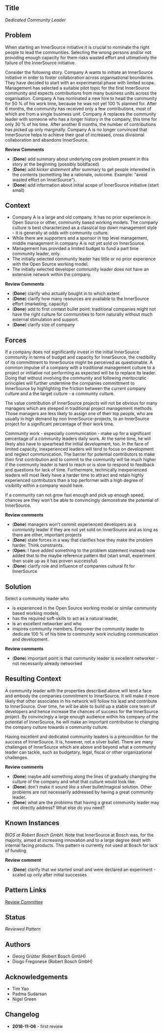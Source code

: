 ## Title

_Dedicated Community Leader_

## Problem

When starting an InnerSource initiative it is crucial to nominate the right people to lead the communities. Selecting the wrong persons and/or not providing enough capacity for them risks wasted effort and ultimatively the failure of the InnerSource initiative.

Consider the following story. Company A wants to initiate an InnerSource initiative in order to foster collaboration across organisational boundaries. They have decided to start with an experimental phase with limited scope. Management has selected a suitable pilot topic for the first InnerSource community and expects contributions from many business units across the organisation. Company A has nominated a new hire to head the community for 50 % of his work time, because he was not yet 100 % planned for. After 6 months, the community has received only a few contributions, most of which are from a single business unit. Company A replaces the community leader with someone who has a longer history in the company, this time for only 30 % of his time. After another 6 months, the number of contributions has picked up only  marginally. Company A is no longer convinced that InnerSource helps to achieve their goal of increased, cross divisional collaboration and abandons InnerSource. 

**Review Comments**
- (**Done**) add summary about underlying core problem present in this story at the beginning (possibly boldfaced)
- (**Done**) add _kicker statement_ after summary to get people interested in the contents (something like a rationale, outcome. Example: "avoid wasted effort on InnerSource"). 
- (**Done**) add information about initial scope of InnerSource initiative (start small)

## Context

- Company A is a large and old company. It has no prior experience in Open Source or other, community based working models. The company culture is best characterized as a classical top down management style - it is generally at odds with community culture.
- While there are supporters and a sponsor in top level management, middle management in company A is not yet sold on InnerSource.
- Management has provided a limited budget to fund a part time community leader, only.
- The initially selected community leader has little or no prior experience with the Open Source working model.
- The initially selected developer community leader does not have an extensive network within the company.

**Review Comments**
- (**Done**) clarify who actually bought in to which extent
- (**Done**) clarify how many resources are available to the InnerSource effort (marketing, capacity)
- (**Done**) add to first context bullet point: traditional companies might not have the right culture for communities to form naturally without much external stimulation and support.
- (**Done**) clarify size of company

## Forces

If a company does not significantly invest in the initial InnerSource community in terms of budget and capacity for InnerSource, the credibility of its committment to InnerSource might be perceived as questionable. A common impulse of a company with a traditional management culture to a project or initiative not performing as expected will be to replace its leader. Doing that without involving the community and following meritocratic principles will further undermine the companies committment to InnerSource by highlighting the friction between the current company culture and a the target culture - a community culture.

The value contribution of InnerSource projects will not be obvious for many managers which are steeped in traditional project management methods. Those managers are less likely to assign one of their top people, who are usually in high demand by non InnerSource-projects, to an InnerSource project for a significant percentage of their work time.

Community work - especially communication - make up for a significant percentage of a community leaders daily work. At the same time, he will likely also have to spearhead the initial development, too. In the face of limited capacity, inexperienced leaders will tend to focus on development and neglect communication. The barrier for potential contributors to make their first contribution and to commit to the community will be much higher if the community leader is hard to reach or is slow to respond to feedback and questions for lack of time. Furthermore, technically inexperienced leaders will most likely have a harder time to attract and retain highly experienced contributors than a top performer with a high degree of visibility within a company would have. 

If a community can not grow fast enough and pick up enough speed, chances are they won't be able to convincingly demonstrate the potential of InnerSource.

**Review comments**
- (**Done**) managers won't commit experienced developers as a community leader if they are not yet sold on InnerSource and as long as there are other, important projects 
- (**Done**) state forces in a way that clarifies how they make the problem harder. Think constraints.
- (**Open**: I have added something to the problem statement instead) now added that to the maybe reference pattern tbd (start small, experiment then scale up as it has proven successful)
- (**Done**) clarify role and influence of companies cultural fit for InnerSource 

## Solution

Select a community leader who 
- is experienced in the Open Source working model or similar community based working models, 
- has the required soft-skills to act as a natural leader,
- is an excellent networker and who
- inspires community members.
Empower the community leader to dedicate 100 % of his time to community work including communication and development. 

**Review comments**
- (**Done**) important point is that community leader is excellent networker - not necessarily already networked

## Resulting Context

A community leader with the properties described above will lend a face and embody the companies commitment to InnerSource. It will make it more likely that other associates in his network will follow his lead and contribute to InnerSource. Over time, he will be able to build up a stable core team of developers and hence increase the chances of success for the InnerSource project. By convincingly a large enough audience within his company of the potential of InnerSource, he will make an important contribution to changing the company culture towards a community culture. 

Having excellent and dedicated community leaders is a precondition for the success of InnerSource. It is, however, not a silver bullet. There are many challenges of InnerSource which are above and beyond what a community leader can tackle, such as budgetary, legal, fiscal or other organizational challenges.


**Review comments**
- (**Done**) maybe add something along the lines of gradually changing the culture of the company and what that culture would look like. 
- (**Done**) don't make it sound like a silver bullet/magical solution. Other problems are not necessarily addressed by having a great community leader.
- (**Done**) what are the problems that having a great community leader may not directly address? What else do you need?

## Known Instances

_BIOS at Robert Bosch GmbH_. Note that InnerSource at Bosch was, for the majority, aimed at increasing innovation and to a large degree dealt with internal facing products. This pattern is currently not used at Bosch for lack of funding.

**Review comment**
- (**Done**) clarify that we started small and were declared an experiment - scaled up only after initial successes

## Pattern Links

[Review Committee](patterns/reviewCommittee.md)

## Status

_Reviewed Pattern_

## Authors

- Georg Grütter (Robert Bosch GmbH)
- Diogo Fregonese (Robert Bosch GmbH)

## Acknowledgements

- Tim Yao
- Padma Sudarsan
- Nigel Green

## Changelog

- **2016-11-06** - first review
